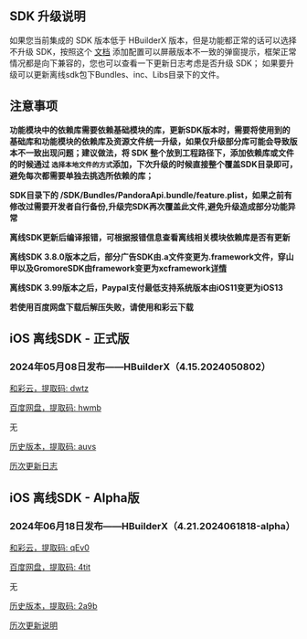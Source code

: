 ## SDK 升级说明
如果您当前集成的 SDK 版本低于 HBuilderX 版本，但是功能都正常的话可以选择不升级 SDK，按照这个 [文档](https://ask.dcloud.net.cn/article/35627) 添加配置可以屏蔽版本不一致的弹窗提示，框架正常情况都是向下兼容的，您也可以查看一下更新日志考虑是否升级 SDK； 如果要升级可以更新离线sdk包下Bundles、inc、Libs目录下的文件。

## 注意事项
**功能模块中的依赖库需要依赖基础模块的库，更新SDK版本时，需要将使用到的基础库和功能模块的依赖库及资源文件统一升级，如果仅升级部分库可能会导致版本不一致出现问题；建议做法，将 SDK 整个放到工程路径下，添加依赖库或文件的时候通过 `选择本地文件的方式`添加，下次升级的时候直接整个覆盖SDK目录即可，避免每次都需要单独去挑选所依赖的库；**

**SDK目录下的 /SDK/Bundles/PandoraApi.bundle/feature.plist，如果之前有修改过需要开发者自行备份,升级完SDK再次覆盖此文件,避免升级造成部分功能异常**

**离线SDK更新后编译报错，可根据报错信息查看离线相关模块依赖库是否有更新**

**离线SDK 3.8.0版本之后，部分广告SDK由.a文件变更为.framework文件，穿山甲以及GromoreSDK由framework变更为xcframework[详情](https://nativesupport.dcloud.net.cn/AppDocs/usemodule/iOSModuleConfig/uniad.html)**

**离线SDK 3.99版本之后，Paypal支付最低支持系统版本由iOS11变更为iOS13**

**若使用百度网盘下载后解压失败，请使用和彩云下载**


## iOS 离线SDK - 正式版

### 2024年05月08日发布——HBuilderX（4.15.2024050802）

[和彩云，提取码: dwtz](https://caiyun.139.com/m/i?115CeUAGRSavx)

[百度网盘，提取码: hwmb](https://pan.baidu.com/s/1lOkR8RasNFTKzoeyxPr3Ww?pwd=hwmb)

无

[历史版本，提取码: auvs](https://pan.baidu.com/s/1xhzcuSVWNTKqachtuKU4hg?pwd=auvs)

[历次更新日志](update_history_iOS_release.md)


## iOS 离线SDK - Alpha版

### 2024年06月18日发布——HBuilderX（4.21.2024061818-alpha）

[和彩云，提取码: qEv0](https://caiyun.139.com/m/i?115CnWx5dzhbq)

[百度网盘，提取码: 4tit](https://pan.baidu.com/s/1Udg8nXjeZXrVKMqVdI0n0g?pwd=4tit)

无

[历史版本，提取码: 2a9b](https://pan.baidu.com/s/1MdmLrMX4pkkSOPa9ssjevQ?pwd=2a9b)

[历次更新说明](update_history_iOS_alpha.md)
